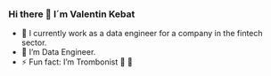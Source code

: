 ### Hi there 👋 I´m Valentin Kebat 

- 🔭 I currently work as a data engineer for a company in the fintech sector. 
- 🌱 I’m Data Engineer.  
- ⚡ Fun fact: I’m Trombonist :trumpet: :trumpet:

